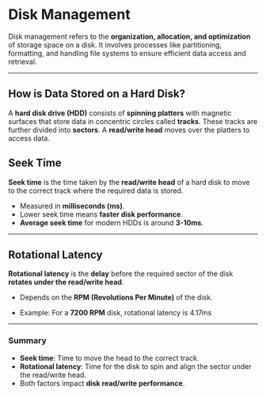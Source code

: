 # Disk Management

Disk management refers to the **organization, allocation, and optimization** of storage space on a disk. It involves processes like partitioning, formatting, and handling file systems to ensure efficient data access and retrieval.

---
## **How is Data Stored on a Hard Disk?**
A **hard disk drive (HDD)** consists of **spinning platters** with magnetic surfaces that store data in concentric circles called **tracks**. These tracks are further divided into **sectors**. A **read/write head** moves over the platters to access data.


## Seek Time
**Seek time** is the time taken by the **read/write head** of a hard disk to move to the correct track where the required data is stored.
- Measured in **milliseconds (ms)**.
- Lower seek time means **faster disk performance**.
- **Average seek time** for modern HDDs is around **3-10ms**.

---

## Rotational Latency
**Rotational latency** is the **delay** before the required sector of the disk **rotates under the read/write head**.
- Depends on the **RPM (Revolutions Per Minute)** of the disk.

- Example: For a **7200 RPM** disk, rotational latency is 4.17ms


---

### Summary
- **Seek time**: Time to move the head to the correct track.
- **Rotational latency**: Time for the disk to spin and align the sector under the read/write head.
- Both factors impact **disk read/write performance**.
